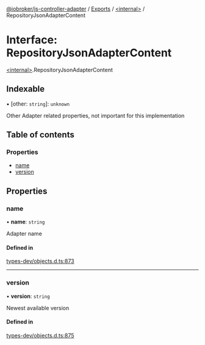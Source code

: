 [@iobroker/js-controller-adapter](../README.md) / [Exports](../modules.md) / [\<internal\>](../modules/internal_.md) / RepositoryJsonAdapterContent

# Interface: RepositoryJsonAdapterContent

[\<internal\>](../modules/internal_.md).RepositoryJsonAdapterContent

## Indexable

▪ [other: `string`]: `unknown`

Other Adapter related properties, not important for this implementation

## Table of contents

### Properties

- [name](internal_.RepositoryJsonAdapterContent.md#name)
- [version](internal_.RepositoryJsonAdapterContent.md#version)

## Properties

### name

• **name**: `string`

Adapter name

#### Defined in

[types-dev/objects.d.ts:873](https://github.com/ioBroker/ioBroker.js-controller/blob/3bbff415/packages/types-dev/objects.d.ts#L873)

___

### version

• **version**: `string`

Newest available version

#### Defined in

[types-dev/objects.d.ts:875](https://github.com/ioBroker/ioBroker.js-controller/blob/3bbff415/packages/types-dev/objects.d.ts#L875)
